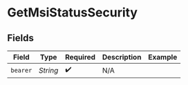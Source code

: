 # GetMsiStatusSecurity


## Fields

| Field              | Type               | Required           | Description        | Example            |
| ------------------ | ------------------ | ------------------ | ------------------ | ------------------ |
| `bearer`           | *String*           | :heavy_check_mark: | N/A                |                    |
